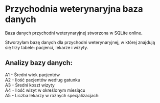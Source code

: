 # Przychodnia weterynaryjna baza danych
Baza danych przychodni weterynaryjnej stworzona w SQLite online.

Stworzyłam bazę danych dla przychodni weterynaryjnej, w której znajdują się trzy tabele:
pacjenci, lekarze i wizyty.

## Analizy bazy danych:

A1 - Średni wiek pacjentów     
A2 - Ilość pacjentów według gatunku     
A3 - Średni koszt wizyty  
A4 - Ilość wizyt w określonym miesiącu  
A5 - Liczba lekarzy w różnych specjalizacjach  
